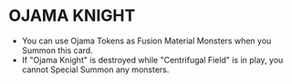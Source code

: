 # OJAMA KNIGHT

*   You can use Ojama Tokens as Fusion Material Monsters when you Summon this card.
*   If "Ojama Knight" is destroyed while "Centrifugal Field" is in play, you cannot Special Summon any monsters.
